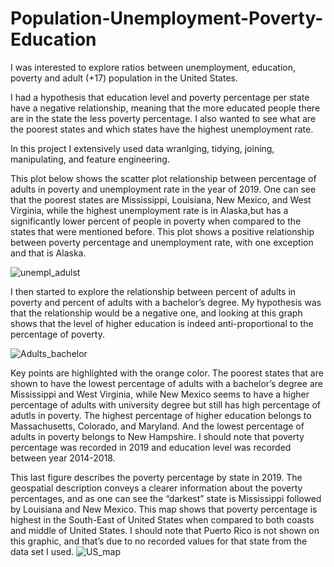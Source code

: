 # Population-Unemployment-Poverty-Education

I was interested to explore ratios between unemployment, education, poverty and adult (+17) population in the United States. 

I had a hypothesis that education level and poverty percentage per state have a negative relationship, meaning that the more educated people there are in the state the less poverty percentage. I also wanted to see what are the poorest states and which states have the highest unemployment rate.

In this project I extensively used data wranlging, tidying, joining, manipulating, and feature engineering.

This plot below shows the scatter plot relationship between percentage of adults in poverty and unemployment rate in the year of 2019. One can see that the poorest states are Mississippi, Louisiana, New Mexico, and West Virginia, while the highest unemployment rate is in Alaska,but has a significantly lower percent of people in poverty when compared to the states that were mentioned before. This plot shows a positive relationship between poverty percentage and unemployment rate, with one exception and that is Alaska.

![unempl_adulst](https://user-images.githubusercontent.com/94130159/151089349-976b5766-e081-434b-85bf-db9cc7a49dea.jpg)

I then started to explore the relationship between percent of adults in poverty and percent of adults with a bachelor’s degree. My hypothesis was that the relationship would be a negative one, and looking at this graph shows that the level of higher education is indeed anti-proportional to the percentage of poverty.

![Adults_bachelor](https://user-images.githubusercontent.com/94130159/151090240-87220ad3-237b-4ced-aeea-985fa41a48ad.jpg)


Key points are highlighted with the orange color. The poorest states that are shown to have the lowest percentage of adults with a bachelor’s degree are Mississippi and West Virginia, while New Mexico seems to have a higher percentage of adults with university degree but still has high percentage of adutls in poverty. The highest percentage of higher education belongs to Massachusetts, Colorado, and Maryland. And the lowest percentage of adults in poverty belongs to New Hampshire. I should note that poverty percentage was recorded in 2019 and education level was recorded between year 2014-2018.

This last figure describes the poverty percentage by state in 2019. The geospatial description conveys a clearer information about the poverty percentages, and as one can see the “darkest” state is Mississippi followed by Louisiana and New Mexico. This map shows that poverty percentage is highest in the South-East of United States when compared to both coasts and middle of United States. I should note that Puerto Rico is not shown on this graphic, and that’s due to no recorded values for that state from the data set I used.
![US_map](https://user-images.githubusercontent.com/94130159/151090504-a994d965-c04e-48a4-b08e-be0f75a239db.jpg)

